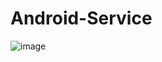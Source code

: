 # Android-Service

![image](https://user-images.githubusercontent.com/18360499/192254078-0fbf8559-cb45-46c0-8206-e49f49bcbdcb.png)
